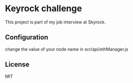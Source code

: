 Keyrock challenge
==================================

This project is part of my job interview at Skyrock.

Configuration
------------
change the value of your node name in scr/api/ethManager.js


License
-------

MIT
